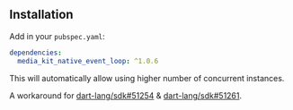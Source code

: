 ## Installation

Add in your `pubspec.yaml`:

```yaml
dependencies:
  media_kit_native_event_loop: ^1.0.6
```

This will automatically allow using higher number of concurrent instances.

A workaround for [dart-lang/sdk#51254](https://github.com/dart-lang/sdk/issues/51254) & [dart-lang/sdk#51261](https://github.com/dart-lang/sdk/issues/51261).
